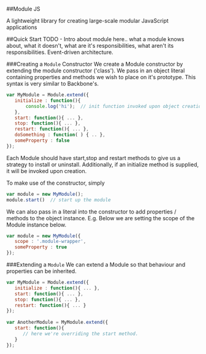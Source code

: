 ##Module JS

A lightweight library for creating large-scale modular JavaScript applications

##Quick Start
TODO - Intro about module here.. what a module knows about, what it doesn't, what are it's responsibilities, what aren't its responsibilities. Event-driven architecture.

###Creating a `Module` Constructor
We create a Module constructor by extending the module constructor ('class'). We pass in an object literal containing properties and methods we wish to place on it's prototype. This syntax is very similar to Backbone's.

```JavaScript
var MyModule = Module.extend({
   initialize : function(){ 
       console.log('hi');  // init function invoked upon object creation
   },
   start: function(){ ... },
   stop: function(){ ... },
   restart: function(){ ... },
   doSomething : function( ) { .. },
   someProperty : false
});
```

Each Module should have start,stop and restart methods to give us a strategy to install or uninstall. Additionally, if an initialize method is supplied, it will be invoked upon creation.


To make use of the constructor, simply
``` JavaScript
var module = new MyModule();
module.start()  // start up the module
```
We can also pass in a literal into the constructor to add properties / methods to the object instance. E.g. Below we are setting the scope of the Module instance below.
``` JavaScript
var module = new MyModule({
   scope : '.module-wrapper',
   someProperty : true
});
```

###Extending a `Module`
We can extend a Module so that behaviour and properties can be inherited.
``` JavaScript
var MyModule = Module.extend({
   initialize : function(){ ... },
   start: function(){ ... },
   stop: function(){ ... },
   restart: function(){ ... }
});
 
var AnotherModule = MyModule.extend({
   start: function(){
      // here we're overriding the start method.
   }
});
```